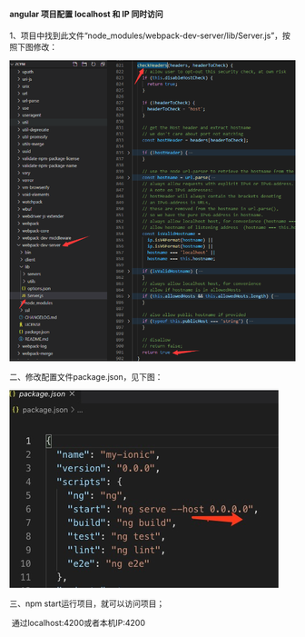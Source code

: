 #### angular 项目配置 localhost 和 IP 同时访问

1、项目中找到此文件“node_modules/webpack-dev-server/lib/Server.js”，按照下图修改：

![](assets/image-20201023112034120.png)

二、修改配置文件package.json，见下图：

![](assets/1137423-20191016142913976-1077010777.png)

三、npm start运行项目，就可以访问项目；

​		通过localhost:4200或者本机IP:4200